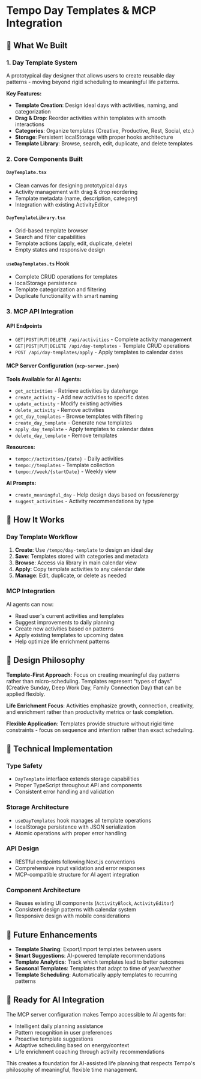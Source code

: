 # Tempo Day Templates & MCP Integration

## 🎯 What We Built

### 1. Day Template System
A prototypical day designer that allows users to create reusable day patterns - moving beyond rigid scheduling to meaningful life patterns.

**Key Features:**
- **Template Creation**: Design ideal days with activities, naming, and categorization
- **Drag & Drop**: Reorder activities within templates with smooth interactions  
- **Categories**: Organize templates (Creative, Productive, Rest, Social, etc.)
- **Storage**: Persistent localStorage with proper hooks architecture
- **Template Library**: Browse, search, edit, duplicate, and delete templates

### 2. Core Components Built

#### `DayTemplate.tsx`
- Clean canvas for designing prototypical days
- Activity management with drag & drop reordering
- Template metadata (name, description, category)
- Integration with existing ActivityEditor

#### `DayTemplateLibrary.tsx` 
- Grid-based template browser
- Search and filter capabilities
- Template actions (apply, edit, duplicate, delete)
- Empty states and responsive design

#### `useDayTemplates.ts` Hook
- Complete CRUD operations for templates
- localStorage persistence
- Template categorization and filtering
- Duplicate functionality with smart naming

### 3. MCP API Integration

#### API Endpoints
- `GET|POST|PUT|DELETE /api/activities` - Complete activity management
- `GET|POST|PUT|DELETE /api/day-templates` - Template CRUD operations  
- `POST /api/day-templates/apply` - Apply templates to calendar dates

#### MCP Server Configuration (`mcp-server.json`)
**Tools Available for AI Agents:**
- `get_activities` - Retrieve activities by date/range
- `create_activity` - Add new activities to specific dates
- `update_activity` - Modify existing activities
- `delete_activity` - Remove activities
- `get_day_templates` - Browse templates with filtering
- `create_day_template` - Generate new templates
- `apply_day_template` - Apply templates to calendar dates
- `delete_day_template` - Remove templates

**Resources:**
- `tempo://activities/{date}` - Daily activities
- `tempo://templates` - Template collection
- `tempo://week/{startDate}` - Weekly view

**AI Prompts:**
- `create_meaningful_day` - Help design days based on focus/energy
- `suggest_activities` - Activity recommendations by type

## 🚀 How It Works

### Day Template Workflow
1. **Create**: Use `/tempo/day-template` to design an ideal day
2. **Save**: Templates stored with categories and metadata
3. **Browse**: Access via library in main calendar view  
4. **Apply**: Copy template activities to any calendar date
5. **Manage**: Edit, duplicate, or delete as needed

### MCP Integration
AI agents can now:
- Read user's current activities and templates
- Suggest improvements to daily planning
- Create new activities based on patterns
- Apply existing templates to upcoming dates
- Help optimize life enrichment patterns

## 🎨 Design Philosophy

**Template-First Approach**: Focus on creating meaningful day patterns rather than micro-scheduling. Templates represent "types of days" (Creative Sunday, Deep Work Day, Family Connection Day) that can be applied flexibly.

**Life Enrichment Focus**: Activities emphasize growth, connection, creativity, and enrichment rather than productivity metrics or task completion.

**Flexible Application**: Templates provide structure without rigid time constraints - focus on sequence and intention rather than exact scheduling.

## 🔧 Technical Implementation

### Type Safety
- `DayTemplate` interface extends storage capabilities
- Proper TypeScript throughout API and components
- Consistent error handling and validation

### Storage Architecture  
- `useDayTemplates` hook manages all template operations
- localStorage persistence with JSON serialization
- Atomic operations with proper error handling

### API Design
- RESTful endpoints following Next.js conventions
- Comprehensive input validation and error responses
- MCP-compatible structure for AI agent integration

### Component Architecture
- Reuses existing UI components (`ActivityBlock`, `ActivityEditor`)
- Consistent design patterns with calendar system
- Responsive design with mobile considerations

## 🔮 Future Enhancements

- **Template Sharing**: Export/import templates between users
- **Smart Suggestions**: AI-powered template recommendations
- **Template Analytics**: Track which templates lead to better outcomes
- **Seasonal Templates**: Templates that adapt to time of year/weather
- **Template Scheduling**: Automatically apply templates to recurring patterns

## 🎯 Ready for AI Integration

The MCP server configuration makes Tempo accessible to AI agents for:
- Intelligent daily planning assistance
- Pattern recognition in user preferences  
- Proactive template suggestions
- Adaptive scheduling based on energy/context
- Life enrichment coaching through activity recommendations

This creates a foundation for AI-assisted life planning that respects Tempo's philosophy of meaningful, flexible time management.
